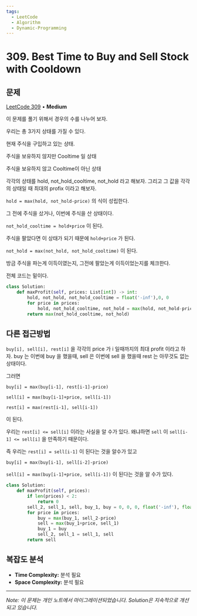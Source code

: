 ```yaml
---
tags:
  - LeetCode
  - Algorithm
  - Dynamic-Programming
---
```


# 309. Best Time to Buy and Sell Stock with Cooldown

## 문제

[LeetCode 309](https://leetcode.com/problems/best-time-to-buy-and-sell-stock-with-cooldown/) • **Medium**

이 문제를 풀기 위해서 경우의 수를 나누어 보자.

우리는 총 3가지 상태를 가질 수 있다.

현재 주식을 구입하고 있는 상태.

주식을 보유하지 않지만 Cooltime 일 상태

주식을 보유하지 않고 Cooltime이 아닌 상태

각각의 상태를 hold, not_hold_cooltime, not_hold 라고 해보자. 그리고 그 값을 각각의 상태일 때 최대의 profix 이라고 해보자.

`hold = max(hold, not_hold-price)` 의 식이 성립한다.

그 전에 주식을 샀거나, 이번에 주식을 산 상태이다.

`not_hold_cooltime = hold+price` 이 된다.

주식을 팔았다면 이 상태가 되기 때문에 `hold+price` 가 된다.

`not_hold = max(not_hold, not_hold_cooltime)` 이 된다.

방금 주식을 파는게 이득이였는지, 그전에 팔았는게 이득이었는지를 체크한다.

전체 코드는 밑이다.

```python
class Solution:
    def maxProfit(self, prices: List[int]) -> int:
        hold, not_hold, not_hold_cooltime = float('-inf'),0, 0
        for price in prices:
            hold, not_hold_cooltime, not_hold = max(hold, not_hold-price), hold+price, max(not_hold, not_hold_cooltime)
        return max(not_hold_cooltime, not_hold)
```

## 다른 접근방법

`buy[i], sell[i], rest[i]` 을 각각의 price 가 i 일때까지의 최대 profit 이라고 하자. buy 는 이번에 buy 을 했을때, sell 은 이번에 sell 을 했을때 rest 는 아무것도 없는 상태이다.

그러면

`buy[i] = max(buy[i-1], rest[i-1]-price)`

`sell[i] = max(buy[i-1]+price, sell[i-1])`

`rest[i] = max(rest[i-1], sell[i-1])`

이 된다.

우리는 `rest[i] <= sell[i]` 이라는 사실을 알 수가 있다. 왜냐하면 `sell` 이 `sell[i-1] <= sell[i]` 을 만족하기 때문이다.

즉 우리는 `rest[i] = sell[i-1]` 이 된다는 것을 알수가 있고

`buy[i] = max(buy[i-1], sell[i-2]-price)`

`sell[i] = max(buy[i-1]+price, sell[i-1])` 이 된다는 것을 알 수가 있다.

```python
class Solution:
    def maxProfit(self, prices):
        if len(prices) < 2:
            return 0
        sell_2, sell_1, sell, buy_1, buy = 0, 0, 0, float('-inf'), float('-inf')
        for price in prices:
            buy = max(buy_1, sell_2-price)
            sell = max(buy_1+price, sell_1)
            buy_1 = buy
            sell_2, sell_1 = sell_1, sell
        return sell
```

## 복잡도 분석

- **Time Complexity:** 분석 필요
- **Space Complexity:** 분석 필요

---

*Note: 이 문제는 개인 노트에서 마이그레이션되었습니다. Solution은 지속적으로 개선되고 있습니다.*
